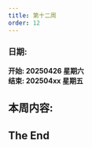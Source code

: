 ```yaml
---
title: 第十二周
order: 12
---
```


### 日期:  
**开始: 20250426 星期六**  
**结束: 202504xx 星期五**  

## 本周内容:  


## The End